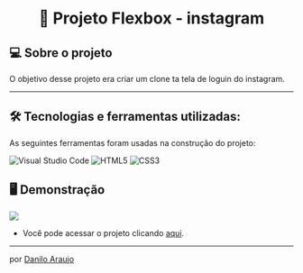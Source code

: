 <h1 align="center"> 📱 Projeto Flexbox - instagram  </h1>


## 💻 Sobre o projeto

O objetivo desse projeto era criar um clone ta tela de loguin do instagram.

---

## 🛠 Tecnologias e ferramentas utilizadas:

As seguintes ferramentas foram usadas na construção do projeto:

![Visual Studio Code](https://img.shields.io/badge/Visual%20Studio%20Code-0078d7.svg?style=for-the-badge&logo=visual-studio-code&logoColor=white)
![HTML5](https://img.shields.io/badge/html5-%23E34F26.svg?style=for-the-badge&logo=html5&logoColor=white)
![CSS3](https://img.shields.io/badge/css3-%231572B6.svg?style=for-the-badge&logo=css3&logoColor=white)

## 🖥️ Demonstração

![](https://i.imgur.com/tXEt8OF.png)   

- Você pode acessar o projeto clicando <a href="https://html-dio-daniloarujo.vercel.app/">aqui</a>.

---

por [Danilo Araujo](https://github.com/DaniloArujo)
